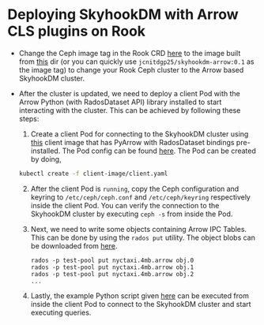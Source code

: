 # Deploying SkyhookDM with Arrow CLS plugins on Rook

* Change the Ceph image tag in the Rook CRD [here](https://github.com/rook/rook/blob/master/cluster/examples/kubernetes/ceph/cluster.yaml#L24) to the      image built from [this](https://github.com/JayjeetAtGithub/skyhookdm-arrow/tree/master/skyhookdm-image) dir (or you can quickly use `jcnitdgp25/skyhookdm-arrow:0.1` as the image tag) to
change your Rook Ceph cluster to the Arrow based SkyhookDM cluster. 

* After the cluster is updated, we need to deploy a client Pod with the Arrow Python (with RadosDataset API) library installed to start interacting with the cluster. This can be achieved by following these steps:

  1) Create a client Pod for connecting to the SkyhookDM cluster using [this](https://github.com/JayjeetAtGithub/skyhookdm-arrow/tree/master/client-image) client image that has PyArrow with RadosDataset bindings pre-installed. The Pod config can be found [here](https://github.com/JayjeetAtGithub/skyhookdm-arrow/blob/master/client-image/client.yaml). The Pod can be created by doing,
  
  ```bash
  kubectl create -f client-image/client.yaml
  ```

  2) After the client Pod is `running`, copy the Ceph configuration and keyring to `/etc/ceph/ceph.conf` and `/etc/ceph/keyring` respectively inside the client Pod. You can verify the connection to the SkyhookDM cluster by executing `ceph -s` from inside the Pod.

  3) Next, we need to write some objects containing Arrow IPC Tables. This can be done by using the `rados put` utility.
     The object blobs can be downloaded from [here](https://drive.google.com/file/d/1aDnFbPrVanczxBEKpbT94sPUVLB3Oz5c/view?usp=sharing).
     ```
     rados -p test-pool put nyctaxi.4mb.arrow obj.0
     rados -p test-pool put nyctaxi.4mb.arrow obj.1
     rados -p test-pool put nyctaxi.4mb.arrow obj.2
     ...
     ```

  5) Lastly, the example Python script given [here](https://github.com/JayjeetAtGithub/skyhookdm-arrow/blob/master/client-image/client.py) can be executed from inside the client Pod to connect to the SkyhookDM cluster and start executing queries.
